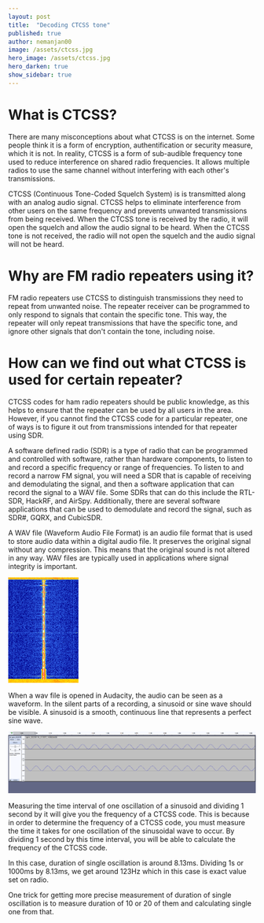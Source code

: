 ```yaml
---
layout: post
title:  "Decoding CTCSS tone"
published: true
author: nemanjan00
image: /assets/ctcss.jpg
hero_image: /assets/ctcss.jpg
hero_darken: true
show_sidebar: true
---
```


# What is CTCSS?

There are many misconceptions about what CTCSS is on the internet. Some people think it is a form of encryption, authentification or security measure, which it is not. In reality, CTCSS is a form of sub-audible frequency tone used to reduce interference on shared radio frequencies. It allows multiple radios to use the same channel without interfering with each other's transmissions.

CTCSS (Continuous Tone-Coded Squelch System) is is transmitted along with an analog audio signal. CTCSS helps to eliminate interference from other users on the same frequency and prevents unwanted transmissions from being received. When the CTCSS tone is received by the radio, it will open the squelch and allow the audio signal to be heard. When the CTCSS tone is not received, the radio will not open the squelch and the audio signal will not be heard.

# Why are FM radio repeaters using it?

FM radio repeaters use CTCSS to distinguish transmissions they need to repeat from unwanted noise. The repeater receiver can be programmed to only respond to signals that contain the specific tone. This way, the repeater will only repeat transmissions that have the specific tone, and ignore other signals that don't contain the tone, including noise.

# How can we find out what CTCSS is used for certain repeater?

CTCSS codes for ham radio repeaters should be public knowledge, as this helps to ensure that the repeater can be used by all users in the area. However, if you cannot find the CTCSS code for a particular repeater, one of ways is to figure it out from transmissions intended for that repeater using SDR.

A software defined radio (SDR) is a type of radio that can be programmed and controlled with software, rather than hardware components, to listen to and record a specific frequency or range of frequencies. To listen to and record a narrow FM signal, you will need a SDR that is capable of receiving and demodulating the signal, and then a software application that can record the signal to a WAV file. Some SDRs that can do this include the RTL-SDR, HackRF, and AirSpy. Additionally, there are several software applications that can be used to demodulate and record the signal, such as SDR#, GQRX, and CubicSDR.

A WAV file (Waveform Audio File Format) is an audio file format that is used to store audio data within a digital audio file. It preserves the original signal without any compression. This means that the original sound is not altered in any way. WAV files are typically used in applications where signal integrity is important.

![Recorded FM transmission with CTCSS](/assets/NFM_signal.png)

When a wav file is opened in Audacity, the audio can be seen as a waveform. In the silent parts of a recording, a sinusoid or sine wave should be visible. A sinusoid is a smooth, continuous line that represents a perfect sine wave.

![Audio signal](/assets/audio_signal.png)

Measuring the time interval of one oscillation of a sinusoid and dividing 1 second by it will give you the frequency of a CTCSS code. This is because in order to determine the frequency of a CTCSS code, you must measure the time it takes for one oscillation of the sinusoidal wave to occur. By dividing 1 second by this time interval, you will be able to calculate the frequency of the CTCSS code.

In this case, duration of single oscillation is around 8.13ms. Dividing 1s or 1000ms by 8.13ms, we get around 123Hz which in this case is exact value set on radio. 

One trick for getting more precise measurement of duration of single oscillation is to measure duration of 10 or 20 of them and calculating single one from that. 
